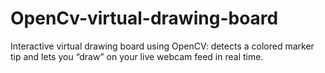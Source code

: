 # OpenCv-virtual-drawing-board
Interactive virtual drawing board using OpenCV: detects a colored marker tip and lets you “draw” on your live webcam feed in real time.
